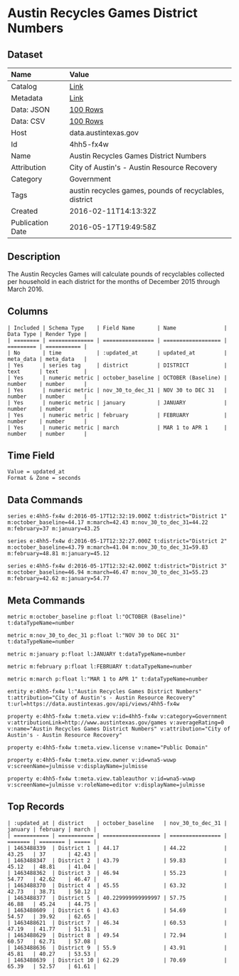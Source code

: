 # Austin Recycles Games District Numbers

## Dataset

| Name | Value |
| :--- | :---- |
| Catalog | [Link](https://catalog.data.gov/dataset/austin-recycles-games-district-numbers) |
| Metadata | [Link](https://data.austintexas.gov/api/views/4hh5-fx4w) |
| Data: JSON | [100 Rows](https://data.austintexas.gov/api/views/4hh5-fx4w/rows.json?max_rows=100) |
| Data: CSV | [100 Rows](https://data.austintexas.gov/api/views/4hh5-fx4w/rows.csv?max_rows=100) |
| Host | data.austintexas.gov |
| Id | 4hh5-fx4w |
| Name | Austin Recycles Games District Numbers |
| Attribution | City of Austin's - Austin Resource Recovery |
| Category | Government |
| Tags | austin recycles games, pounds of recyclables, district |
| Created | 2016-02-11T14:13:32Z |
| Publication Date | 2016-05-17T19:49:58Z |

## Description

The Austin Recycles Games will calculate pounds of recyclables collected per household in each district for the months of December 2015 through March 2016.

## Columns

```ls
| Included | Schema Type    | Field Name       | Name               | Data Type | Render Type |
| ======== | ============== | ================ | ================== | ========= | =========== |
| No       | time           | :updated_at      | updated_at         | meta_data | meta_data   |
| Yes      | series tag     | district         | DISTRICT           | text      | text        |
| Yes      | numeric metric | october_baseline | OCTOBER (Baseline) | number    | number      |
| Yes      | numeric metric | nov_30_to_dec_31 | NOV 30 to DEC 31   | number    | number      |
| Yes      | numeric metric | january          | JANUARY            | number    | number      |
| Yes      | numeric metric | february         | FEBRUARY           | number    | number      |
| Yes      | numeric metric | march            | MAR 1 to APR 1     | number    | number      |
```

## Time Field

```ls
Value = updated_at
Format & Zone = seconds
```

## Data Commands

```ls
series e:4hh5-fx4w d:2016-05-17T12:32:19.000Z t:district="District 1" m:october_baseline=44.17 m:march=42.43 m:nov_30_to_dec_31=44.22 m:february=37 m:january=43.25

series e:4hh5-fx4w d:2016-05-17T12:32:27.000Z t:district="District 2" m:october_baseline=43.79 m:march=41.04 m:nov_30_to_dec_31=59.83 m:february=48.81 m:january=45.12

series e:4hh5-fx4w d:2016-05-17T12:32:42.000Z t:district="District 3" m:october_baseline=46.94 m:march=46.47 m:nov_30_to_dec_31=55.23 m:february=42.62 m:january=54.77
```

## Meta Commands

```ls
metric m:october_baseline p:float l:"OCTOBER (Baseline)" t:dataTypeName=number

metric m:nov_30_to_dec_31 p:float l:"NOV 30 to DEC 31" t:dataTypeName=number

metric m:january p:float l:JANUARY t:dataTypeName=number

metric m:february p:float l:FEBRUARY t:dataTypeName=number

metric m:march p:float l:"MAR 1 to APR 1" t:dataTypeName=number

entity e:4hh5-fx4w l:"Austin Recycles Games District Numbers" t:attribution="City of Austin's - Austin Resource Recovery" t:url=https://data.austintexas.gov/api/views/4hh5-fx4w

property e:4hh5-fx4w t:meta.view v:id=4hh5-fx4w v:category=Government v:attributionLink=http://www.austintexas.gov/games v:averageRating=0 v:name="Austin Recycles Games District Numbers" v:attribution="City of Austin's - Austin Resource Recovery"

property e:4hh5-fx4w t:meta.view.license v:name="Public Domain"

property e:4hh5-fx4w t:meta.view.owner v:id=wna5-wuwp v:screenName=julmisse v:displayName=julmisse

property e:4hh5-fx4w t:meta.view.tableauthor v:id=wna5-wuwp v:screenName=julmisse v:roleName=editor v:displayName=julmisse
```

## Top Records

```ls
| :updated_at | district    | october_baseline   | nov_30_to_dec_31 | january | february | march | 
| =========== | =========== | ================== | ================ | ======= | ======== | ===== | 
| 1463488339  | District 1  | 44.17              | 44.22            | 43.25   | 37       | 42.43 | 
| 1463488347  | District 2  | 43.79              | 59.83            | 45.12   | 48.81    | 41.04 | 
| 1463488362  | District 3  | 46.94              | 55.23            | 54.77   | 42.62    | 46.47 | 
| 1463488370  | District 4  | 45.55              | 63.32            | 42.73   | 38.71    | 50.12 | 
| 1463488377  | District 5  | 40.229999999999997 | 57.75            | 46.88   | 45.24    | 44.75 | 
| 1463488609  | District 6  | 43.63              | 54.69            | 54.57   | 39.92    | 62.65 | 
| 1463488621  | District 7  | 46.34              | 60.53            | 47.19   | 41.77    | 51.51 | 
| 1463488629  | District 8  | 49.54              | 72.94            | 60.57   | 62.71    | 57.08 | 
| 1463488636  | District 9  | 55.9               | 43.91            | 45.81   | 40.27    | 53.53 | 
| 1463488639  | District 10 | 62.29              | 70.69            | 65.39   | 52.57    | 61.61 | 
```